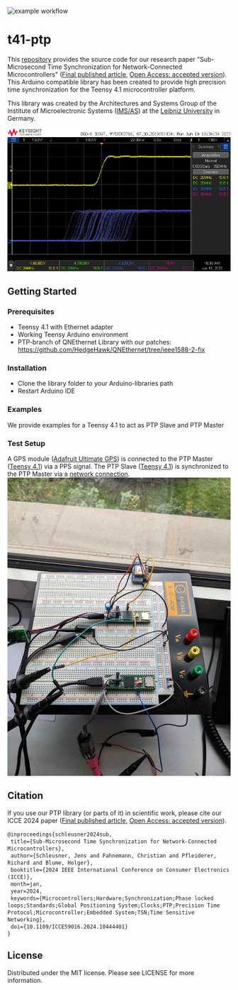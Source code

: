![example workflow](https://github.com/IMS-AS-LUH/t41-ptp/actions/workflows/compile-examples.yml/badge.svg)

# t41-ptp
This [repository](https://github.com/IMS-AS-LUH/t41-ptp) provides the source code for our research paper "Sub-Microsecond Time Synchronization for Network-Connected Microcontrollers" ([Final published article](https://doi.org/10.1109/ICCE59016.2024.10444401), [Open Access: accepted version](https://doi.org/10.15488/16561)). This Arduino compatible library has been created to provide high precision time synchronization for the Teensy 4.1 microcontroller platform.

This library was created by the Architectures and Systems Group of the Institute of Microelectronic Systems ([IMS/AS](https://www.ims.uni-hannover.de/de/institut/architekturen-und-systeme/)) at the [Leibniz University](https://www.uni-hannover.de) in Germany.

![Screenshot](/doc/0.png?raw=true)

## Getting Started

### Prerequisites
- Teensy 4.1 with Ethernet adapter
- Working Teensy Arduino environment
- PTP-branch of QNEthernet Library with our patches: https://github.com/HedgeHawk/QNEthernet/tree/ieee1588-2-fix


### Installation
- Clone the library folder to your Arduino-libraries path
- Restart Arduino IDE

### Examples
We provide examples for a Teensy 4.1 to act as PTP Slave and PTP Master 

### Test Setup
A GPS module ([Adafruit Ultimate GPS](https://www.adafruit.com/product/746)) is connected to the PTP Master ([Teensy 4.1](https://www.pjrc.com/store/teensy41.html)) via a PPS signal. The PTP Slave ([Teensy 4.1](https://www.pjrc.com/store/teensy41.html)) is synchronized to the PTP Master via a [network connection](https://www.pjrc.com/store/ethernet_kit.html).
![Setup](/doc/1.jpg?raw=true)

## Citation
If you use our PTP library (or parts of it) in scientific work,
please cite our ICCE 2024 paper ([Final published article](https://doi.org/10.1109/ICCE59016.2024.10444401), [Open Access: accepted version](https://doi.org/10.15488/16561)).

    @inproceedings{schleusner2024sub,
     title={Sub-Microsecond Time Synchronization for Network-Connected Microcontrollers},
     author={Schleusner, Jens and Fahnemann, Christian and Pfleiderer, Richard and Blume, Holger},
     booktitle={2024 IEEE International Conference on Consumer Electronics (ICCE)},
     month=jan,
     year=2024,
     keywords={Microcontrollers;Hardware;Synchronization;Phase locked loops;Standards;Global Positioning System;Clocks;PTP;Precision Time Protocol;Microcontroller;Embedded System;TSN;Time Sensitive Networking},
     doi={10.1109/ICCE59016.2024.10444401}
    }

## License
Distributed under the MIT license. Please see LICENSE for more information.
